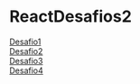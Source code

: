 # ReactDesafios2

<a href="https://stunning-trifle-56653a.netlify.app/">Desafio1</a>
<br>
<a href="https://radiant-peony-c68afc.netlify.app/">Desafio2</a>
<br> 
<a href="https://leafy-taiyaki-a6619c.netlify.app/">Desafio3</a>
<br>
<a href="https://symphonious-lokum-64ec20.netlify.app/">Desafio4</a>